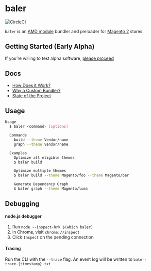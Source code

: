 # baler

[![CircleCI](https://circleci.com/gh/magento/baler.svg?style=svg)](https://circleci.com/gh/magento/baler)

`baler` is an [AMD module](https://requirejs.org/) bundler and preloader for [Magento 2](https://u.magento.com/magento-2) stores.

## Getting Started (Early Alpha)

If you're willing to test alpha software, [please proceed](docs/ALPHA.md)

## Docs

-   [How Does it Work?](docs/HOW_IT_WORKS.md)
-   [Why a Custom Bundler?](docs/WHY_CUSTOM.md)
-   [State of the Project](docs/STATE_OF_PROJECT.md)

## Usage

```sh
Usage
  $ baler <command> [options]

  Commands
    build --theme Vendor/name
    graph --theme Vendor/name

  Examples
    Optimize all eligible themes
    $ baler build

    Optimize multiple themes
    $ baler build --theme Magento/foo --theme Magento/bar

    Generate Dependency Graph
    $ baler graph --theme Magento/luma
```

## Debugging

#### node.js debugger

1. Run `node --inspect-brk $(which baler)`
2. In Chrome, visit `chrome://inspect`
3. Click `Inspect` on the pending connection

#### Tracing

Run the CLI with the `--trace` flag. An event log will be written to `baler-trace-{timestamp}.txt`
